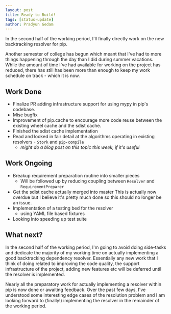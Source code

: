 ```yaml
---
layout: post
title: Ready to Build!
tags: [status-update]
author: Pradyun Gedam
---
```


In the second half of the working period, I'll finally directly work on the new backtracking resolver for pip. 

Another semester of college has begun which meant that I've had to more things happening through the day than I did during summer vacations. While the amount of time I've had available for working on the project has reduced, there has still has been more than enough to keep my work schedule on track - which it is now.

## Work Done

- Finalize PR adding infrastructure support for using mypy in pip's codebase.
- Misc bugfix
- Improvement of pip.cache to encourage more code reuse between the existing wheel cache and the sdist cache.
- Finished the sdist cache implementation
- Read and looked in fair detail at the algorithms operating in existing resolvers - `Stork` and `pip-compile`
  - _might do a blog post on this topic this week, if it's useful_

## Work Ongoing

- Breakup requirement preparation routine into smaller pieces
  - Will be followed up by reducing coupling between `Resolver` and `RequirementPreparer`
- Get the sdist cache actually merged into master
  This is actually now overdue but I believe it's pretty much done so this should no longer be an issue.
- Implementation of a testing bed for the resolver
  - using YAML file based fixtures
- Looking into speeding up test suite

## What next?

In the second half of the working period, I'm going to avoid doing side-tasks and dedicate the majority of my working time on actually implementing a good backtracking dependency resolver. Essentially any new work that I think of doing related to improving the code quality, the support infrastructure of the project, adding new features etc will be deferred until the resolver is implemented.

Nearly all the preparatory work for actually implementing a resolver within pip is now done or awaiting feedback. Over the past few days, I've understood some interesting edge cases of the resolution problem and I am looking forward to (finally!) implementing the resolver in the remainder of the working period.


